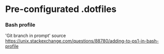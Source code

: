 # Pre-configurated .dotfiles

### Bash profile
'Git branch in prompt' source https://unix.stackexchange.com/questions/88780/adding-to-ps1-in-bash-profile
